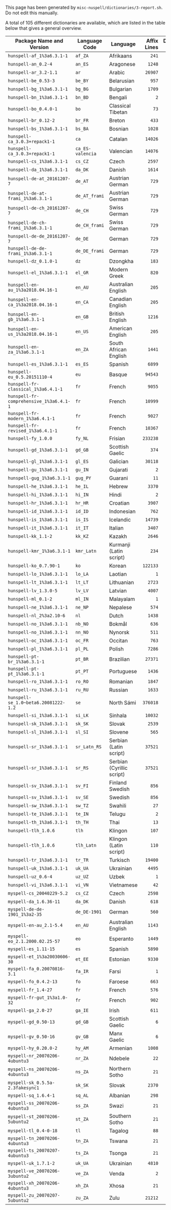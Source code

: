 This page has been generated by `misc-nuspell/dictionaries/3-report.sh`. Do not edit this manually.

A total of 105 different dictionaries are available, which are listed in the table below that gives a general overview.

| Package Name and Version | Language Code | Language | Affix Lines | Dictionary Lines |
|---|---|---|--:|--:|
| `hunspell-af_1%3a6.3.1-1` | `af_ZA` | Afrikaans | `241` | `105124` |
| `hunspell-an_0.2-4` | `an_ES` | Aragonese | `1248` | `20862` |
| `hunspell-ar_3.2-1.1` | `ar` | Arabic | `26907` | `170813` |
| `hunspell-be_0.53-3` | `be_BY` | Belarusian | `957` | `82080` |
| `hunspell-bg_1%3a6.3.1-1` | `bg_BG` | Bulgarian | `1709` | `78239` |
| `hunspell-bn_1%3a6.3.1-1` | `bn_BD` | Bengali | `2` | `110751` |
| `hunspell-bo_0.4.0-1` | `bo` | Classical Tibetan | `73` | `379` |
| `hunspell-br_0.12-2` | `br_FR` | Breton | `433` | `465038` |
| `hunspell-bs_1%3a6.3.1-1` | `bs_BA` | Bosnian | `1028` | `30543` |
| `hunspell-ca_3.0.3+repack1-1` | `ca` | Catalan | `14026` | `130620` |
| `hunspell-ca_3.0.3+repack1-1` | `ca_ES-valencia` | Valencian | `14076` | `130743` |
| `hunspell-cs_1%3a6.3.1-1` | `cs_CZ` | Czech | `2597` | `166566` |
| `hunspell-da_1%3a6.3.1-1` | `da_DK` | Danish | `1614` | `156832` |
| `hunspell-de-at_20161207-7` | `de_AT` | Austrian German | `729` | `75874` |
| `hunspell-de-at-frami_1%3a6.3.1-1` | `de_AT_frami` | Austrian German | `729` | `258243` |
| `hunspell-de-ch_20161207-7` | `de_CH` | Swiss German | `729` | `75704` |
| `hunspell-de-ch-frami_1%3a6.3.1-1` | `de_CH_frami` | Swiss German | `729` | `257827` |
| `hunspell-de-de_20161207-7` | `de_DE` | German | `729` | `75608` |
| `hunspell-de-de-frami_1%3a6.3.1-1` | `de_DE_frami` | German | `729` | `258218` |
| `hunspell-dz_0.1.0-1` | `dz` | Dzongkha | `183` | `405` |
| `hunspell-el_1%3a6.3.1-1` | `el_GR` | Modern Greek | `820` | `828807` |
| `hunspell-en-au_1%3a2018.04.16-1` | `en_AU` | Australian English | `205` | `49638` |
| `hunspell-en-ca_1%3a2018.04.16-1` | `en_CA` | Canadian English | `205` | `49446` |
| `hunspell-en-gb_1%3a6.3.1-1` | `en_GB` | British English | `1216` | `90099` |
| `hunspell-en-us_1%3a2018.04.16-1` | `en_US` | American English | `205` | `49270` |
| `hunspell-en-za_1%3a6.3.1-1` | `en_ZA` | South African English | `1441` | `53542` |
| `hunspell-es_1%3a6.3.1-1` | `es_ES` | Spanish | `6899` | `67496` |
| `hunspell-eu_0.5.20151110-4` | `eu` | Basque | `94543` | `144690` |
| `hunspell-fr-classical_1%3a6.4.1-1` | `fr` | French | `9055` | `81227` |
| `hunspell-fr-comprehensive_1%3a6.4.1-1` | `fr` | French | `10999` | `83548` |
| `hunspell-fr-modern_1%3a6.4.1-1` | `fr` | French | `9027` | `79971` |
| `hunspell-fr-revised_1%3a6.4.1-1` | `fr` | French | `10367` | `79868` |
| `hunspell-fy_1.0.0` | `fy_NL` | Frisian | `233238` | `299499` |
| `hunspell-gd_1%3a6.3.1-1` | `gd_GB` | Scottish Gaelic | `374` | `331834` |
| `hunspell-gl_1%3a6.3.1-1` | `gl_ES` | Galician | `30118` | `230126` |
| `hunspell-gu_1%3a6.3.1-1` | `gu_IN` | Gujarati | `2` | `168957` |
| `hunspell-gug_1%3a6.3.1-1` | `gug_PY` | Guarani | `11` | `4217` |
| `hunspell-he_1%3a6.3.1-1` | `he_IL` | Hebrew | `3370` | `469751` |
| `hunspell-hi_1%3a6.3.1-1` | `hi_IN` | Hindi | `2` | `15991` |
| `hunspell-hr_1%3a6.3.1-1` | `hr_HR` | Croatian | `3907` | `53661` |
| `hunspell-id_1%3a6.3.1-1` | `id_ID` | Indonesian | `762` | `31133` |
| `hunspell-is_1%3a6.3.1-1` | `is_IS` | Icelandic | `14739` | `193171` |
| `hunspell-it_1%3a6.3.1-1` | `it_IT` | Italian | `3407` | `95186` |
| `hunspell-kk_1.1-2` | `kk_KZ` | Kazakh | `2646` | `54063` |
| `hunspell-kmr_1%3a6.3.1-1` | `kmr_Latn` | Kurmanji (Latin script) | `234` | `4760` |
| `hunspell-ko_0.7.90-1` | `ko` | Korean | `122133` | `101541` |
| `hunspell-lo_1%3a6.3.1-1` | `lo_LA` | Laotian | `1` | `11207` |
| `hunspell-lt_1%3a6.3.1-1` | `lt_LT` | Lithuanian | `2723` | `83259` |
| `hunspell-lv_1.3.0-5` | `lv_LV` | Latvian | `4007` | `66494` |
| `hunspell-ml_0.1-2` | `ml_IN` | Malayalam | `1` | `142592` |
| `hunspell-ne_1%3a6.3.1-1` | `ne_NP` | Nepalese | `574` | `39925` |
| `hunspell-nl_2%3a2.10-6` | `nl` | Dutch | `1438` | `173579` |
| `hunspell-no_1%3a6.3.1-1` | `nb_NO` | Bokmål | `636` | `334170` |
| `hunspell-no_1%3a6.3.1-1` | `nn_NO` | Nynorsk | `511` | `234330` |
| `hunspell-oc_1%3a6.3.1-1` | `oc_FR` | Occitan | `763` | `56579` |
| `hunspell-pl_1%3a6.3.1-1` | `pl_PL` | Polish | `7286` | `308305` |
| `hunspell-pt-br_1%3a6.3.1-1` | `pt_BR` | Brazilian | `27371` | `312369` |
| `hunspell-pt-pt_1%3a6.3.1-1` | `pt_PT` | Portuguese | `1436` | `44214` |
| `hunspell-ro_1%3a6.3.1-1` | `ro_RO` | Romanian | `1847` | `180888` |
| `hunspell-ru_1%3a6.3.1-1` | `ru_RU` | Russian | `1633` | `146270` |
| `hunspell-se_1.0~beta6.20081222-1.2` | `se` | North Sámi | `376018` | `527512` |
| `hunspell-si_1%3a6.3.1-1` | `si_LK` | Sinhala | `10032` | `30320` |
| `hunspell-sk_1%3a6.3.1-1` | `sk_SK` | Slovak | `2539` | `247006` |
| `hunspell-sl_1%3a6.3.1-1` | `sl_SI` | Slovene | `565` | `246857` |
| `hunspell-sr_1%3a6.3.1-1` | `sr_Latn_RS` | Serbian (Latin script) | `37521` | `251550` |
| `hunspell-sr_1%3a6.3.1-1` | `sr_RS` | Serbian (Cyrillic script) | `37521` | `251550` |
| `hunspell-sv_1%3a6.3.1-1` | `sv_FI` | Finland Swedish | `856` | `151839` |
| `hunspell-sv_1%3a6.3.1-1` | `sv_SE` | Swedish | `856` | `152176` |
| `hunspell-sw_1%3a6.3.1-1` | `sw_TZ` | Swahili | `27` | `67901` |
| `hunspell-te_1%3a6.3.1-1` | `te_IN` | Telugu | `2` | `125084` |
| `hunspell-th_1%3a6.3.1-1` | `th_TH` | Thai | `13` | `51683` |
| `hunspell-tlh_1.0.6` | `tlh` | Klingon | `107` | `4062` |
| `hunspell-tlh_1.0.6` | `tlh_Latn` | Klingon (Latin script) | `110` | `4062` |
| `hunspell-tr_1%3a6.3.1-1` | `tr_TR` | Turkisch | `19400` | `371170` |
| `hunspell-uk_1%3a6.3.1-1` | `uk_UA` | Ukrainian | `4495` | `111403` |
| `hunspell-uz_0.6-4` | `uz_UZ` | Uzbek | `1` | `97001` |
| `hunspell-vi_1%3a6.3.1-1` | `vi_VN` | Vietnamese | `42` | `6632` |
| `myspell-cs_20040229-5.2` | `cs_CZ` | Czech | `2598` | `304139` |
| `myspell-da_1.6.36-11` | `da_DK` | Danish | `618` | `97980` |
| `myspell-de-de-1901_1%3a2-35` | `de_DE-1901` | German | `560` | `74981` |
| `myspell-en-au_2.1-5.4` | `en_AU` | Australian English | `1143` | `45564` |
| `myspell-eo_2.1.2000.02.25-57` | `eo` | Esperanto | `1449` | `18219` |
| `myspell-es_1.11-15` | `es` | Spanish | `5890` | `56339` |
| `myspell-et_1%3a20030606-30` | `et_EE` | Estonian | `9330` | `282174` |
| `myspell-fa_0.20070816-3.1` | `fa_IR` | Farsi | `1` | `331789` |
| `myspell-fo_0.4.2-13` | `fo` | Faroese | `663` | `396161` |
| `myspell-fr_1.4-27` | `fr` | French | `576` | `64911` |
| `myspell-fr-gut_1%3a1.0-32` | `fr` | French | `902` | `94157` |
| `myspell-ga_2.0-27` | `ga_IE` | Irish | `611` | `65287` |
| `myspell-gd_0.50-13` | `gd_GB` | Scottish Gaelic | `6` | `15671` |
| `myspell-gv_0.50-16` | `gv_GB` | Manx Gaelic | `6` | `32359` |
| `myspell-hy_0.20.0-2` | `hy_AM` | Armenian | `1008` | `63808` |
| `myspell-nr_20070206-4ubuntu3` | `nr_ZA` | Ndebele | `22` | `12747` |
| `myspell-ns_20070206-4ubuntu3` | `ns_ZA` | Northern Sotho | `21` | `4935` |
| `myspell-sk_0.5.5a-2.3fakesync1` | `sk_SK` | Slovak | `2370` | `175212` |
| `myspell-sq_1.6.4-1` | `sq_AL` | Albanian | `298` | `229506` |
| `myspell-ss_20070206-4ubuntu3` | `ss_ZA` | Swazi | `21` | `18970` |
| `myspell-st_20070206-5ubuntu2` | `st_ZA` | Southern Sotho | `21` | `6457` |
| `myspell-tl_0.4-0-18` | `tl` | Tagalog | `88` | `16428` |
| `myspell-tn_20070206-4ubuntu3` | `tn_ZA` | Tswana | `21` | `10866` |
| `myspell-ts_20070207-4ubuntu3` | `ts_ZA` | Tsonga | `21` | `28355` |
| `myspell-uk_1.7.1-2` | `uk_UA` | Ukrainian | `4810` | `126310` |
| `myspell-ve_20070206-3ubuntu2` | `ve_ZA` | Venda | `2` | `8787` |
| `myspell-xh_20070206-4ubuntu3` | `xh_ZA` | Xhosa | `21` | `18122` |
| `myspell-zu_20070207-5ubuntu2` | `zu_ZA` | Zulu | `21212` | `73250` |

